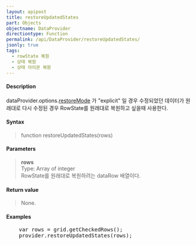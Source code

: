 ```yaml
---
layout: apipost
title: restoreUpdatedStates
part: Objects
objectname: DataProvider
directiontype: Function
permalink: /api/DataProvider/restoreUpdatedStates/
jsonly: true
tags:
  - rowState 복원
  - 상태 복원
  - 상태 아이콘 복원
---
```



#### Description

 dataProvider.options.[restoreMode](/api/types/RestoreMode/) 가 "explicit" 일 경우 수정되었던 데이터가 원래대로 다시 수정된 경우 RowState를 원래대로 복원하고 싶을때 사용한다.   

#### Syntax

> function restoreUpdatedStates(rows)

#### Parameters

> **rows**  
> Type: Array of integer  
> RowState를 원래대로 복원하려는 dataRow 배열이다.  

#### Return value

> None.

#### Examples 

<pre class="prettyprint">
    var rows = grid.getCheckedRows();
    provider.restoreUpdatedStates(rows);
</pre>

